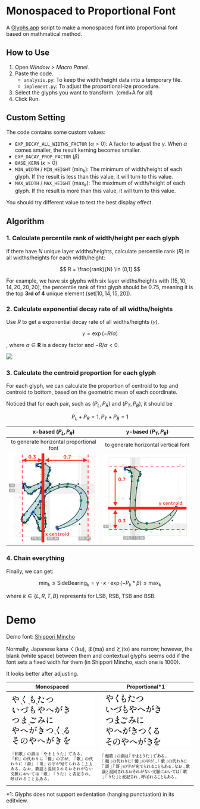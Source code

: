 # Monospaced to Proportional Font

A [Glyphs.app](https://glyphsapp.com/) script to make a monospaced font into proportional font based on mathmatical method.

## How to Use

1. Open *Window > Macro Panel*.
2. Paste the code.
    - `analysis.py`: To keep the width/height data into a temporary file.
    - `implement.py`: To adjust the proportional-ize procedure.
3. Select the glyphs you want to transform. (cmd+A for all)
4. Click Run.


## Custom Setting

The code contains some custom values:

- `EXP_DECAY_ALL_WIDTHS_FACTOR` ($\alpha>0$): A factor to adjust the $\gamma$. When $\alpha$ comes smaller, the result kerning becomes smaller.
- `EXP_DACAY_PROP_FACTOR` ($\beta$)
- `BASE_KERN` ($\kappa>0$)
- `MIN_WIDTH` / `MIN_HEIGHT` ($\min_{k}$): The minimum of width/height of each glyph. If the result is less than this value, it will turn to this value.
- `MAX_WIDTH` / `MAX_HEIGHT` ($\max_{k}$): The maximum of width/height of each glyph. If the result is more than this value, it will turn to this value.

You should try different value to test the best display effect.

## Algorithm

### 1. Calculate percentile rank of width/height per each glyph

If there have $N$ unique layer widths/heights, calculate percentile rank ($R$) in all widths/heights for each width/height:

$$
R = \frac{rank}{N} \in (0,1]
$$

For example, we have six glyphs with six layer widths/heights with $[15, 10, 14, 20, 20, 20]$, the percentile rank of first glyph should be $0.75$, meaning it is the top **3rd of 4** unique element ($\text{set}[10,14,15,20]$).

### 2. Calculate exponential decay rate of all widths/heights

Use $R$ to get a exponential decay rate of all widths/heights ($\gamma$).

$$
\gamma = \exp(-R/\alpha)
$$

, where $\alpha\in\mathbf{R}$ is a decay factor and $-R/\alpha<0$.

![](https://upload.wikimedia.org/wikipedia/commons/thumb/d/db/Plot-exponential-decay.svg/640px-Plot-exponential-decay.svg.png)

### 3. Calculate the centroid proportion for each glyph

For each glyph, we can calculate the proportion of centroid to top and centroid to bottom, based on the geometric mean of each coordinate.

Noticed that for each pair, such as $\Big(P_L,P_R\Big)$ and $\Big(P_T, P_B\Big)$, it should be

$$
P_L+P_R=1, P_T+P_B=1
$$

|x-based ($P_L, P_R$) |y-based ($P_T, P_B$)|
|:---:|:---:|
|to generate  horizontal proportional font|to generate  horizontal vertical font|
|![](image/x-prop.png)|![](image/y-prop.png)|


### 4. Chain everything

Finally, we can get:

$$
\min_{k} \leq\text{SideBearing}_k = \gamma\cdot\kappa\cdot \exp\Big({-P_k*\beta}\Big) \leq \max_{k}
$$

where $k\in \{L,R,T,B\}$ represents for LSB, RSB, TSB and BSB.

# Demo

Demo font: [Shippori Mincho](https://fonts.google.com/specimen/Shippori+Mincho?subset=japanese&noto.script=Jpan)



Normally, Japanese kana く(ku), ま(ma) and と(to) are narrow; however, the blank (white space) between them and contextual glyphs seems odd if the font sets a fixed width for them (in Shippori Mincho, each one is 1000). 

It looks better after adjusting.


|Monospaced|Proportional*1|
|:---:|:---:|
|![](image/mono-1.png)|![](image/prop-1.png)|
|![](image/mono-2.png)|![](image/prop-2.png)|

*1: Glyphs does not support exdentation (hanging punctuation) in its editview.

